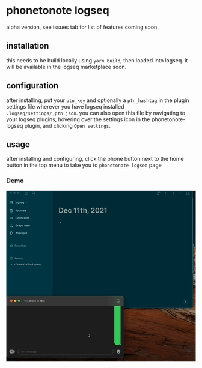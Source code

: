 # phonetonote logseq

alpha version, see issues tab for list of features coming soon.

## installation

this needs to be build locally using `yarn build`, then loaded into logseq. it will be available in the logseq marketplace soon.

## configuration

after installing, put your `ptn_key` and optionally a `ptn_hashtag` in the plugin settings file wherever you have logseq installed `.logseq/settings/_ptn.json`. you can also open this file by navigating to your logseq plugins, hovering over the settings icon in the phonetonote-logseq plugin, and clicking `Open settings`.

## usage

after installing and configuring, click the phone button next to the home button in the top menu to take you to `phonetonote-logseq` page

### Demo

![demo](./demo.gif)
